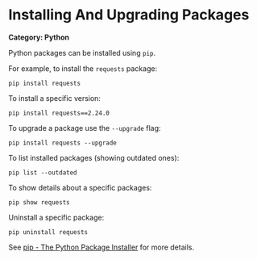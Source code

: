 # Installing And Upgrading Packages

__Category: Python__

Python packages can be installed using `pip`.

For example, to install the `requests` package:

```shell
pip install requests
```

To install a specific version:

```shell
pip install requests==2.24.0
```

To upgrade a package use the `--upgrade` flag:

```shell
pip install requests --upgrade
```

To list installed packages (showing outdated ones):

```shell
pip list --outdated
```

To show details about a specific packages:

```shell
pip show requests
```

Uninstall a specific package:

```shell
pip uninstall requests
```

See [pip - The Python Package Installer](https://pip.pypa.io/en/stable/) for more details.
